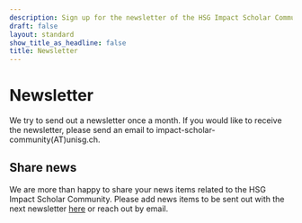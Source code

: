 ```yaml
---
description: Sign up for the newsletter of the HSG Impact Scholar Community
draft: false
layout: standard
show_title_as_headline: false
title: Newsletter
---
```


# Newsletter

We try to send out a newsletter once a month. If you would like to receive the newsletter, please send an email to impact-scholar-community(AT)unisg.ch.

## Share news

We are more than happy to share your news items related to the HSG Impact Scholar Community. Please add news items to be sent out with the next newsletter [here](https://airtable.com/shryGm4MVH8V3JFHu) or reach out by email.